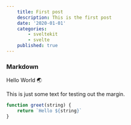 ```yaml
---
    title: First post
    description: This is the first post
    date: '2020-01-01'
    categories:
        - sveltekit
        - svelte
    published: true
---
```


<script>
    import Counter from '$lib/components/Counter.svelte';
</script>

### Markdown

Hello World 🌏

<Counter />

This is just some text for testing out the margin.

```ts
function greet(string) {
	return `Hello ${string}`
}
```
